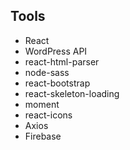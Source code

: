 ## Tools

- React
- WordPress API
- react-html-parser
- node-sass
- react-bootstrap
- react-skeleton-loading
- moment
- react-icons
- Axios
- Firebase
